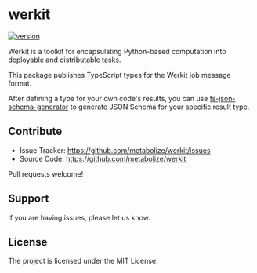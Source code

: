 # werkit

[![version](https://img.shields.io/npm/v/werkit?style=flat-square)][npm]

Werkit is a toolkit for encapsulating Python-based computation into
deployable and distributable tasks.

This package publishes TypeScript types for the Werkit job message format.

After defining a type for your own code's results, you can use
[ts-json-schema-generator][] to generate JSON Schema for your specific result
type.

[ts-json-schema-generator]: https://github.com/vega/ts-json-schema-generator
[npm]: https://www.npmjs.com/package/werkit

## Contribute

- Issue Tracker: https://github.com/metabolize/werkit/issues
- Source Code: https://github.com/metabolize/werkit

Pull requests welcome!


## Support

If you are having issues, please let us know.


## License

The project is licensed under the MIT License.
